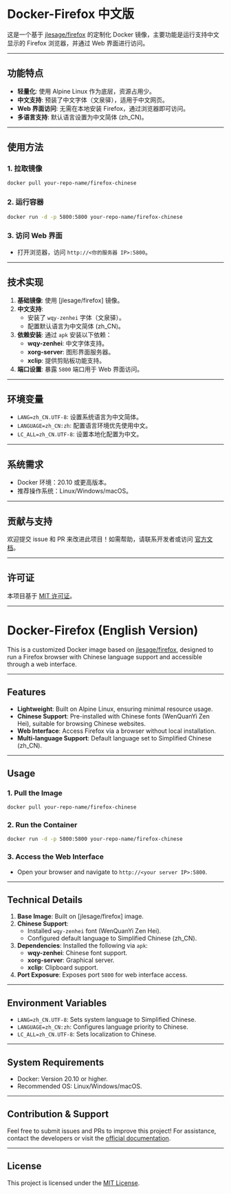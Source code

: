 # **Docker-Firefox 中文版**

这是一个基于 [jlesage/firefox](https://hub.docker.com/r/jlesage/firefox) 的定制化 Docker 镜像，主要功能是运行支持中文显示的 Firefox 浏览器，并通过 Web 界面进行访问。

---

## **功能特点**
- **轻量化**: 使用 Alpine Linux 作为底层，资源占用少。
- **中文支持**: 预装了中文字体（文泉驿），适用于中文网页。
- **Web 界面访问**: 无需在本地安装 Firefox，通过浏览器即可访问。
- **多语言支持**: 默认语言设置为中文简体 (zh_CN)。

---

## **使用方法**

### 1. **拉取镜像**
```bash
docker pull your-repo-name/firefox-chinese
```

### 2. **运行容器**
```bash
docker run -d -p 5800:5800 your-repo-name/firefox-chinese
```

### 3. **访问 Web 界面**
- 打开浏览器，访问 `http://<你的服务器 IP>:5800`。

---

## **技术实现**

1. **基础镜像**: 使用 [jlesage/firefox] 镜像。
2. **中文支持**:
   - 安装了 `wqy-zenhei` 字体（文泉驿）。
   - 配置默认语言为中文简体 (zh_CN)。
3. **依赖安装**: 通过 `apk` 安装以下依赖：
   - **wqy-zenhei**: 中文字体支持。
   - **xorg-server**: 图形界面服务器。
   - **xclip**: 提供剪贴板功能支持。
4. **端口设置**: 暴露 `5800` 端口用于 Web 界面访问。

---

## **环境变量**
- `LANG=zh_CN.UTF-8`: 设置系统语言为中文简体。
- `LANGUAGE=zh_CN:zh`: 配置语言环境优先使用中文。
- `LC_ALL=zh_CN.UTF-8`: 设置本地化配置为中文。

---

## **系统需求**
- Docker 环境：20.10 或更高版本。
- 推荐操作系统：Linux/Windows/macOS。

---

## **贡献与支持**

欢迎提交 issue 和 PR 来改进此项目！如需帮助，请联系开发者或访问 [官方文档](https://hub.docker.com/r/jlesage/firefox)。

---

## **许可证**

本项目基于 [MIT 许可证](LICENSE)。

---

# **Docker-Firefox (English Version)**

This is a customized Docker image based on [jlesage/firefox](https://hub.docker.com/r/jlesage/firefox), designed to run a Firefox browser with Chinese language support and accessible through a web interface.

---

## **Features**
- **Lightweight**: Built on Alpine Linux, ensuring minimal resource usage.
- **Chinese Support**: Pre-installed with Chinese fonts (WenQuanYi Zen Hei), suitable for browsing Chinese websites.
- **Web Interface**: Access Firefox via a browser without local installation.
- **Multi-language Support**: Default language set to Simplified Chinese (zh_CN).

---

## **Usage**

### 1. **Pull the Image**
```bash
docker pull your-repo-name/firefox-chinese
```

### 2. **Run the Container**
```bash
docker run -d -p 5800:5800 your-repo-name/firefox-chinese
```

### 3. **Access the Web Interface**
- Open your browser and navigate to `http://<your server IP>:5800`.

---

## **Technical Details**

1. **Base Image**: Built on [jlesage/firefox] image.
2. **Chinese Support**:
   - Installed `wqy-zenhei` font (WenQuanYi Zen Hei).
   - Configured default language to Simplified Chinese (zh_CN).
3. **Dependencies**: Installed the following via `apk`:
   - **wqy-zenhei**: Chinese font support.
   - **xorg-server**: Graphical server.
   - **xclip**: Clipboard support.
4. **Port Exposure**: Exposes port `5800` for web interface access.

---

## **Environment Variables**
- `LANG=zh_CN.UTF-8`: Sets system language to Simplified Chinese.
- `LANGUAGE=zh_CN:zh`: Configures language priority to Chinese.
- `LC_ALL=zh_CN.UTF-8`: Sets localization to Chinese.

---

## **System Requirements**
- Docker: Version 20.10 or higher.
- Recommended OS: Linux/Windows/macOS.

---

## **Contribution & Support**

Feel free to submit issues and PRs to improve this project! For assistance, contact the developers or visit the [official documentation](https://hub.docker.com/r/jlesage/firefox).

---

## **License**

This project is licensed under the [MIT License](LICENSE).
